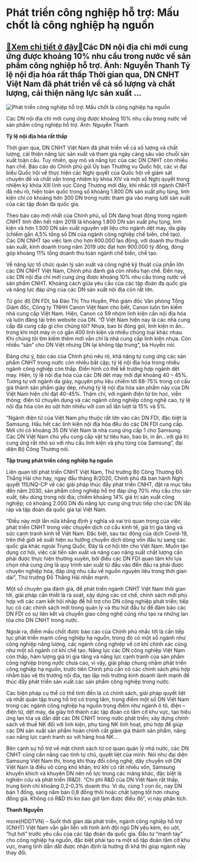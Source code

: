 Phát triển công nghiệp hỗ trợ: Mấu chốt là công nghiệp hạ nguồn
===============================================================

[:gift:Xem chi tiết ở đây:gift:](https://hddtvn.com/phat-trien-cong-nghiep-ho-tro-mau-chot-la-cong-nghiep-ha-nguon/)Các DN nội địa chỉ mới cung ứng được khoảng 10% nhu cầu trong nước về sản phẩm công nghiệp hỗ trợ. Ảnh: Nguyễn Thanh Tỷ lệ nội địa hóa rất thấp Thời gian qua, DN CNHT Việt Nam đã phát triển về cả số lượng và chất lượng, cải thiện năng lực sản xuất …
---------------------------------------------------------------------------------------------------------------------------------------------------------------------------------------------------------------------------------------------------------





![Phát triển công nghiệp hỗ trợ: Mấu chốt là công nghiệp hạ nguồn](https://haiquanonline.com.vn/stores/news_dataimages/anhntp/102020/12/17/in_article/5440_8-_3458_414d01663587cfd99696.jpg?rt=20201012175442 "Phát triển công nghiệp hỗ trợ: Mấu chốt là công nghiệp hạ nguồn")


Các DN nội địa chỉ mới cung ứng được khoảng 10% nhu cầu trong nước về sản phẩm công nghiệp hỗ trợ. Ảnh: Nguyễn Thanh



**Tỷ lệ nội địa hóa rất thấp**


Thời gian qua, DN CNHT Việt Nam đã phát triển về cả số lượng và chất lượng, cải thiện năng lực sản xuất và tham gia ngày càng sâu vào chuỗi sản xuất toàn cầu. Tuy nhiên, quy mô và năng lực của các DN CNHT còn nhiều hạn chế. Báo cáo do Chính phủ gửi Ủy ban Thường vụ Quốc hội, các vị đại biểu Quốc hội về thực hiện các Nghị quyết của Quốc hội về giám sát chuyên đề và chất vấn trong nhiệm kỳ khóa XIV và một số Nghị quyết trong nhiệm kỳ khóa XIII lĩnh vực Công Thương mới đây, khi nhắc tới ngành CNHT đã nêu rõ, hiện toàn quốc trong số khoảng 1.800 DN sản xuất phụ tùng, linh kiện chỉ có khoảng hơn 300 DN trong nước tham gia vào mạng lưới sản xuất của các tập đoàn đa quốc gia.





Theo báo cáo mới nhất của Chính phủ, số DN đang hoạt động trong ngành CNHT tính đến hết năm 2018 là khoảng 1.800 DN sản xuất phụ tùng, linh kiện và hơn 1.500 DN sản xuất nguyên vật liệu cho ngành dệt may, da giày (chiếm gần 4,5% tổng số DN của ngành công nghiệp chế biến, chế tạo). Các DN CNHT tạo việc làm cho hơn 600.000 lao động, với doanh thu thuần sản xuất, kinh doanh trong năm 2019 ước đạt hơn 900.000 tỷ đồng, đóng góp khoảng 11% tổng doanh thu toàn ngành chế biến, chế tạo.



Về năng lực tổ chức quản lý sản xuất và công nghệ kỹ thuật của phần lớn các DN CNHT Việt Nam, Chính phủ đánh giá còn nhiều hạn chế. Đến nay, các DN nội địa chỉ mới cung ứng được khoảng 10% nhu cầu trong nước về sản phẩm CNHT. Khoảng cách giữa yêu cầu của các tập đoàn đa quốc gia và năng lực đáp ứng của các DN sản xuất nội địa còn rất lớn.


Từ góc độ DN FDI, bà Đào Thị Thu Huyền, Phó giám đốc Văn phòng Tổng Giám đốc, Công ty TNHH Canon Việt Nam cho biết, Canon luôn tìm kiếm nhà cung cấp Việt Nam. Hiện, Canon có 59 nhóm linh kiện cần nội địa hóa và luôn đăng tải trên website của DN. “Ở Việt Nam hiện nay là các nhà cung cấp đã cung cấp gì cho chúng tôi? Nhựa, bao bì đóng gói, linh kiện in ấn… trong khi một máy in có gần 400 linh kiện và nhiều chủng loại khác nhau. Khi chúng tôi tìm kiếm thêm mới vẫn chỉ là nhà cung cấp linh kiện nhựa. Còn nhiều “sân” cho DN Việt nhưng DN lại không tập trung”, bà Huyền nói.


Đáng chú ý, báo cáo của Chính phủ nêu rõ, khả năng tự cung ứng các sản phẩm CNHT trong nước còn nhiều bất cập; tỷ lệ nội địa hóa trong nhiều ngành công nghiệp còn thấp. Điển hình có thể kể trường hợp ngành dệt may. Hiện, tỷ lệ nội địa hóa của các DN dệt may mới đạt khoảng 40 – 45%. Tương tự với ngành da giày, nguyên phụ liệu chiếm tới 68-75% trong cơ cấu giá thành sản phẩm giày dép, nhưng tỷ lệ nội địa hóa sản phẩm này của DN Việt Nam hiện chỉ đạt 40-45%. Thậm chí, với ngành điện tử tin học, viễn thông; điện tử chuyên dụng và các ngành công nghiệp công nghệ cao, tỷ lệ nội địa hóa còn èo uột hơn nhiều với con số lần lượt là 15% và 5%.


“Ngành điện tử của Việt Nam phụ thuộc rất lớn vào các DN FDI, đặc biệt là Samsung. Hầu hết các linh kiện nội địa hóa đều do các DN FDI cung cấp. Mới chỉ có khoảng 35 DN Việt Nam là nhà cung ứng cấp 1 cho Samsung. Các DN Việt Nam chủ yếu cung cấp vật tư tiêu hao, bao bì, in ấn…với giá trị cung ứng rất nhỏ so với nhu cầu linh kiện và phụ tùng của Samsung”, đại diện Bộ Công Thương nói.


**Tập trung phát triển công nghiệp hạ nguồn**


Liên quan tới phát triển CNHT Việt Nam, Thứ trưởng Bộ Công Thương Đỗ Thắng Hải cho hay, ngay đầu tháng 8/2020, Chính phủ đã ban hành Nghị quyết 115/NQ-CP về các giải pháp thúc đẩy phát triển CNHT, đặt ra mục tiêu đến năm 2030, sản phẩm công nghiệp hỗ trợ đáp ứng 70% nhu cầu cho sản xuất, tiêu dùng trong nội địa; chiếm khoảng 14% giá trị sản xuất công nghiệp; có khoảng 2.000 DN đủ năng lực cung ứng trực tiếp cho các DN lắp ráp và tập đoàn đa quốc gia tại Việt Nam.


“Điều này một lần nữa khẳng định ý nghĩa và vai trò quan trọng của việc phát triển CNHT trong việc chuyển dịch cơ cấu kinh tế, giá trị gia tăng và sức cạnh tranh kinh tế Việt Nam. Đặc biệt, sau tác động của dịch Covid-19, trên thế giới sẽ xuất hiện xu hướng chuyển dịch dòng vốn đầu tư sang các quốc gia khác ngoài Trung Quốc. Đây là cơ hội lớn cho Việt Nam. Muốn tận dụng cơ hội, việc cải tiến sản xuất và nâng cao năng suất chất lượng cần phải được thực hiện thường xuyên, bởi điều các DN FDI quan tâm khi lựa chọn nhà cung ứng là quy trình sản xuất từ đầu vào đến đầu ra phải được chuyên nghiệp hóa, đáp ứng nhu cầu về nguồn nguyên liệu trong thời gian dài”, Thứ trưởng Đỗ Thắng Hải nhấn mạnh.


Một số chuyên gia đánh giá, để phát triển ngành CNHT Việt Nam thời gian tới, giải pháp cần thiết là rà soát, xây dựng các cơ chế, chính sách mới phù hợp với các cam kết hội nhập để hỗ trợ cho DN công nghiệp phát triển; tiếp tục có các chính sách mới trong quản lý và thu hút đầu tư để đảm bảo các DN FDI có sự liên kết và chuyển giao công nghệ cũng như tạo ra những lan tỏa cho DN CNHT trong nước.


Ngoài ra, điểm mấu chốt được báo cáo của Chính phủ nhắc tới là cần tiếp tục phát triển mạnh công nghiệp hạ nguồn, trong đó có một số ngành như công nghiệp năng lượng, các ngành công nghiệp về cơ khí chính xác cũng như một số ngành cơ khí chế tạo. Năng lực các DN công nghiệp Việt Nam còn thấp, hàm lượng giá trị gia tăng và năng lực cạnh tranh của sản phẩm công nghiệp trong nước chưa cao, vì vậy, giải pháp chung nhằm phát triển công nghiệp hạ nguồn, trước tiên Chính phủ cần có các chính sách phù hợp nhằm bảo vệ thị trường nội địa, tạo lập môi trường kinh doanh lành mạnh để thúc đẩy phát triển sản xuất các sản phẩm công nghiệp trong nước.


Các biện pháp cụ thể có thể tính đến là có chính sách, giải pháp quyết liệt và nhất quán tập trung hỗ trợ có trọng tâm, trọng điểm một số DN Việt Nam trong các ngành công nghiệp hạ nguồn trọng điểm như ngành ô tô, điện – điện tử, dệt may, da giày trở thành các tập đoàn có tầm cỡ khu vực, tạo hiệu ứng lan tỏa và dẫn dắt các DN CNHT trong nước phát triển; xây dựng chính sách về thuế NK đối với linh kiện, phụ tùng NK linh hoạt, phù hợp để giúp các DN sản xuất sản phẩm hoàn chỉnh cắt giảm giá thành sản phẩm, nâng cao năng lực cạnh tranh so với hàng hoá NK…


Bên cạnh sự hỗ trợ về mặt chính sách từ cơ quan quản lý nhà nước, các DN CNHT cũng cần nâng cao tính tự chủ, quyết liệt của mình. Nói như đại diện Samsung Việt Nam thì, trong khi thay đổi công nghệ, dây chuyền với DN Việt Nam là điều vô cùng khó khăn, trừ khi có rất nhiều vốn, Samsung khuyến khích và khuyên DN nên nỗ lực trong các mảng khác, đặc biệt là nghiên cứu và phát triển (R&D). “Chi phí R&D của DN Việt Nam rất thấp, trung bình chỉ khoảng 0,2-0,3% doanh thu. Ví dụ, cùng 1 con ốc, nay DN bán 1 đồng, sang năm bán 0,8 đồng thôi hoặc chất lượng tốt hơn nhưng đồng giá. Không có R&D thì ko bao giờ làm được điều đó”, vị này phân tích.




**Thanh Nguyễn**



more(HDDTVN) – Suốt thời gian dài phát triển, ngành công nghiệp hỗ trợ (CNHT) Việt Nam vẫn gắn liền với hình ảnh đội ngũ DN yếu kém, èo uột, “hụt hơi” trước yêu cầu của các tập đoàn đa quốc gia. Đầu tư “mạnh tay” cho công nghiệp hạ nguồn, đặc biệt phải tạo ra một số tập đoàn tầm cỡ khu vực, mang tính dẫn dắt được nhận định là hướng đi khả thi giúp ngành này thay đổi.

